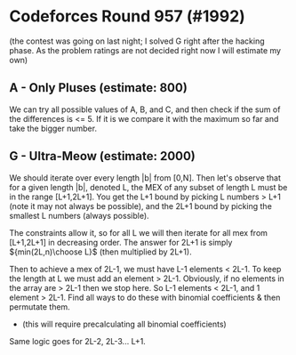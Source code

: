 # Codeforces Round 957 (#1992)

(the contest was going on last night; I solved G right after the hacking phase. As the problem ratings are not decided right now I will estimate my own)

## A - Only Pluses (estimate: 800)

We can try all possible values of A, B, and C, and then check if the sum of the differences is <= 5.
If it is we compare it with the maximum so far and take the bigger number.


## G - Ultra-Meow (estimate: 2000)

We should iterate over every length |b| from \[0,N\]. 
Then let's observe that for a given length |b|, denoted L, the MEX of any subset of length L must be in the range \[L+1,2L+1\].
You get the L+1 bound by picking L numbers > L+1 (note it may not always be possible), and the 2L+1 bound by picking the smallest L numbers (always possible).

The constraints allow it, so for all L we will then iterate for all mex from \[L+1,2L+1\] in decreasing order.
The answer for 2L+1 is simply ${min(2L,n)\choose L}$ (then multiplied by 2L+1).

Then to achieve a mex of 2L-1, we must have L-1 elements < 2L-1. To keep the length at L we must add an element > 2L-1.
Obviously, if no elements in the array are > 2L-1 then we stop here.
So L-1 elements < 2L-1, and 1 element > 2L-1. Find all ways to do these with binomial coefficients & then permutate them.
 - (this will require precalculating all binomial coefficients)

Same logic goes for 2L-2, 2L-3... L+1.